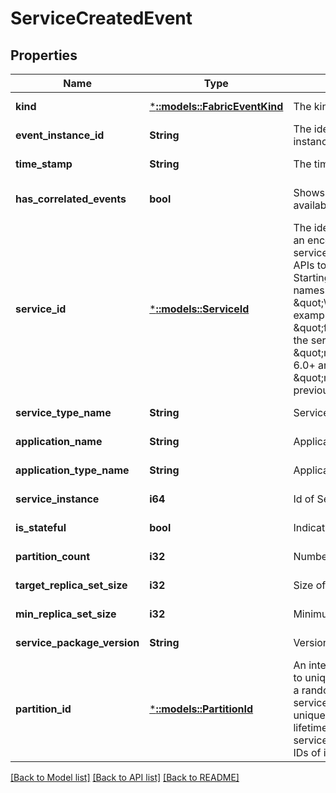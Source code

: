 # ServiceCreatedEvent

## Properties
Name | Type | Description | Notes
------------ | ------------- | ------------- | -------------
**kind** | [***::models::FabricEventKind**](FabricEventKind.md) | The kind of FabricEvent. | [default to null]
**event_instance_id** | **String** | The identifier for the FabricEvent instance. | [default to null]
**time_stamp** | **String** | The time event was logged. | [default to null]
**has_correlated_events** | **bool** | Shows there is existing related events available. | [optional] [default to null]
**service_id** | [***::models::ServiceId**](ServiceId.md) | The identity of the service. This ID is an encoded representation of the service name. This is used in the REST APIs to identify the service resource. Starting in version 6.0, hierarchical names are delimited with the \&quot;\\~\&quot; character. For example, if the service name is \&quot;fabric:/myapp/app1/svc1\&quot;, the service identity would be \&quot;myapp~app1\\~svc1\&quot; in 6.0+ and \&quot;myapp/app1/svc1\&quot; in previous versions. | [default to null]
**service_type_name** | **String** | Service type name. | [default to null]
**application_name** | **String** | Application name. | [default to null]
**application_type_name** | **String** | Application type name. | [default to null]
**service_instance** | **i64** | Id of Service instance. | [default to null]
**is_stateful** | **bool** | Indicates if Service is stateful. | [default to null]
**partition_count** | **i32** | Number of partitions. | [default to null]
**target_replica_set_size** | **i32** | Size of target replicas set. | [default to null]
**min_replica_set_size** | **i32** | Minimum size of replicas set. | [default to null]
**service_package_version** | **String** | Version of Service package. | [default to null]
**partition_id** | [***::models::PartitionId**](PartitionId.md) | An internal ID used by Service Fabric to uniquely identify a partition. This is a randomly generated GUID when the service was created. The partition ID is unique and does not change for the lifetime of the service. If the same service was deleted and recreated the IDs of its partitions would be different. | [default to null]

[[Back to Model list]](../README.md#documentation-for-models) [[Back to API list]](../README.md#documentation-for-api-endpoints) [[Back to README]](../README.md)


